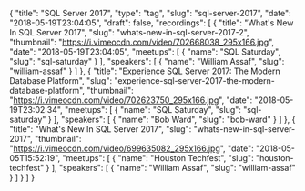 {
  "title": "SQL Server 2017",
  "type": "tag",
  "slug": "sql-server-2017",
  "date": "2018-05-19T23:04:05",
  "draft": false,
  "recordings": [
    {
      "title": "What's New In SQL Server 2017",
      "slug": "whats-new-in-sql-server-2017-2",
      "thumbnail": "https://i.vimeocdn.com/video/702668038_295x166.jpg",
      "date": "2018-05-19T23:04:05",
      "meetups": [
        {
          "name": "SQL Saturday",
          "slug": "sql-saturday"
        }
      ],
      "speakers": [
        {
          "name": "William Assaf",
          "slug": "william-assaf"
        }
      ]
    },
    {
      "title": "Experience SQL Server 2017: The Modern Database Platform",
      "slug": "experience-sql-server-2017-the-modern-database-platform",
      "thumbnail": "https://i.vimeocdn.com/video/702623750_295x166.jpg",
      "date": "2018-05-19T23:02:34",
      "meetups": [
        {
          "name": "SQL Saturday",
          "slug": "sql-saturday"
        }
      ],
      "speakers": [
        {
          "name": "Bob Ward",
          "slug": "bob-ward"
        }
      ]
    },
    {
      "title": "What's New In SQL Server 2017",
      "slug": "whats-new-in-sql-server-2017",
      "thumbnail": "https://i.vimeocdn.com/video/699635082_295x166.jpg",
      "date": "2018-05-05T15:52:19",
      "meetups": [
        {
          "name": "Houston Techfest",
          "slug": "houston-techfest"
        }
      ],
      "speakers": [
        {
          "name": "William Assaf",
          "slug": "william-assaf"
        }
      ]
    }
  ]
}